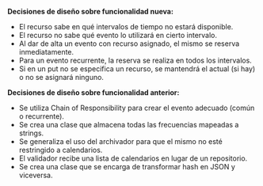 __Decisiones de diseño sobre funcionalidad nueva:__
* El recurso sabe en qué intervalos de tiempo no estará disponible.
* El recurso no sabe qué evento lo utilizará en cierto intervalo.
* Al dar de alta un evento con recurso asignado, el mismo se reserva inmediatamente.
* Para un evento recurrente, la reserva se realiza en todos los intervalos.
* Si en un put no se especifica un recurso, se mantendrá el actual (si hay) o no se asignará ninguno.

__Decisiones de diseño sobre funcionalidad anterior:__
* Se utiliza Chain of Responsibility para crear el evento adecuado (común o recurrente).
* Se crea una clase que almacena todas las frecuencias mapeadas a strings.
* Se generaliza el uso del archivador para que el mismo no esté restringido a calendarios.
* El validador recibe una lista de calendarios en lugar de un repositorio.
* Se crea una clase que se encarga de transformar hash en JSON y viceversa.
